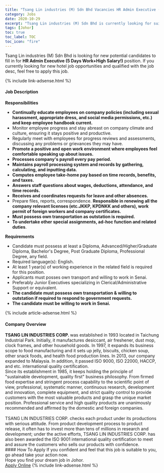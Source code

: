 ```yaml
---
title: "Tsang Lin industries (M) Sdn Bhd Vacancies HR Admin Executive (5 Days Work+High Salary!)" 
category: Jobs 
date: 2020-10-29 
excerpt: "Tsang Lin industries (M) Sdn Bhd is currently looking for suitable person to fill in the HR Admin Executive (5 Days Work+High Salary!) which positioned at Johor" 
tags: [Johor] 
toc: true 
toc_label: TOC 
toc_icon: "fire" 
--- 
```


<p>Tsang Lin industries (M) Sdn Bhd is looking for new potential candidates to fill in for <b>HR Admin Executive (5 Days Work+High Salary!)</b> position. If you currently looking for new hotel job opportunities and qualified with the job desc, feel free to apply this job.
</p>{% include link-adsense.html %} 
<div><div><h4>Job Description</h4></div><div><div><span><div><p><strong>Responsibilities</strong></p><ul><li><strong>Continually educate employees on company policies (including sexual harassment, appropriate dress, and social media permissions, etc.) and keep employee handbook current.</strong></li><li>Monitor employee progress and stay abreast on company climate and culture, ensuring it stays positive and productive.</li><li>Regularly meet with employees for progress reviews and assessments, discussing any problems or grievances they may have.</li><li><strong>Promote a positive and open work environment where employees feel comfortable speaking up about issues.</strong></li><li><strong>Processes company's payroll every pay period.</strong></li><li><strong>Maintains payroll processing system and records by gathering, calculating, and inputting data.</strong></li><li><strong>Computes employee take-home pay based on time records, benefits, and taxes.</strong></li><li><strong>Answers staff questions about wages, deductions, attendance, and time records.</strong></li><li><strong>Receives and coordinates requests for leave and other absences.</strong></li><li>Prepare files, reports, correspondence. <strong>Responsible in renewing all the company relevant licenses (etc.JKKP,&#160;KPDNKK and others), work permit of foreign workers and&#160;company&#160;certificates.</strong></li><li><strong>Must possess own transportation as outstation is required.</strong></li><li><strong>To undertake other special assignments, ad-hoc function and related duties</strong>.</li></ul><p><strong>Requirements</strong></p><ul><li>Candidate must possess at least a Diploma, Advanced/Higher/Graduate Diploma, Bachelor's Degree, Post Graduate Diploma, Professional Degree, any field.</li><li>Required language(s): English.</li><li>At least 1 year(s) of working experience in the related field is required for this position.</li><li>Applicants must posses own transport and willing to work in Senai.</li><li>Preferably Junior Executives specializing in Clerical/Administrative Support or equivalent.&#160;</li><li><strong>The candidate must possess own transportation &amp; willing to outstation if required to respond to government requests.</strong></li><li><strong>The candidate must be willing to work in Senai.</strong></li></ul></div></span></div></div></div> 
{% include article-adsense.html %} 
<div><div><h4>Company Overview</h4></div><div><div><span><div><div><strong>TSANG LIN INDUSTRIES CORP. </strong>was established in 1993 located in Taichung Industrial Park. Initially, it manufactures desiccant, air freshener, dust mop, clock frames, and other household goods. In 1997, it expands its business scope to food manufacturing and it sets up jelly, biscuits, chicken soup, other snack foods, and health food production lines. In 2013, our company expanded to Malaysia. In addition, it passed ISO 9000, ISO 22000, HACCP, and etc. international quality certification.</div>
<div>Since its establishment in 1985, it keeps holding the principle of "sustainable development, quality first" business philosophy. From firmed food expertise and stringent process capability to the scientific point of view, professional, systematic manner, continuous research, development and innovation, complete equipment, and strict quality control to provide customers with the most valuable products and grasp the unique market position. Professional service and high quality products are unanimously recommended and affirmed by the domestic and foreign companies.<br>
<br>
TSANG LIN INDUSTRIES CORP. checks each product under its productions with serious attitude. From product development process to product release, it often has to invest more than tens of millions in research and development; under the active efforts, TSANG LIN INDUSTRIES CORP. has also been awarded the ISO 9001 international quality certification to meet and assure the customers who sells our products with confidence.</div></div></span></div></div></div> 
#### How To Apply 
If you confident and feel that this job is suitable to you, go ahead take your action now. <br/> 
Hope you find your dream job in Johor. <br/> 
<a href="https://www.jobstreet.com.my/en/job/hr-admin-executive-5-days-work-high-salary!-4413737?jobId=jobstreet-my-job-4413737&sectionRank=26&token=0~ca52587c-9a8f-450b-8a9c-a71ff7ac0d76&fr=SRP%20View%20In%20New%20Ta" class="btn btn--info" target="_blank" rel="nofollow noopenner">Apply Online</a> 
{% include link-adsense.html %} 